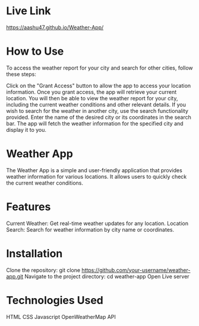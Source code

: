 # Live Link
 https://aashu47.github.io/Weather-App/

#  How to Use 
To access the weather report for your city and search for other cities, follow these steps:

Click on the "Grant Access" button to allow the app to access your location information.
Once you grant access, the app will retrieve your current location.
You will then be able to view the weather report for your city, including the current weather conditions and other relevant details.
If you wish to search for the weather in another city, use the search functionality provided.
Enter the name of the desired city or its coordinates in the search bar.
The app will fetch the weather information for the specified city and display it to you.

# Weather App
The Weather App is a simple and user-friendly application that provides weather information for various locations. It allows users to quickly check the current weather conditions.

# Features
Current Weather: Get real-time weather updates for any location.
Location Search: Search for weather information by city name or coordinates.

# Installation
Clone the repository: git clone https://github.com/your-username/weather-app.git
Navigate to the project directory: cd weather-app
Open Live server


# Technologies Used
HTML
CSS
Javascript
OpenWeatherMap API